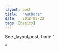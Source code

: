 ```yaml
---
layout: post
title:  "Authors"
date:   2018-02-22
tags: [basics]
---
```


See _layout/post, from:
"<!-- Output author  if exist. -->
<!-- Do not show author if  not exist. -->
"
